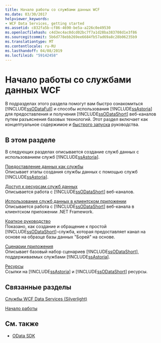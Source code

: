 ```yaml
---
title: Начало работы со службами данных WCF
ms.date: 03/30/2017
helpviewer_keywords:
- WCF Data Services, getting started
ms.assetid: c832fa5b-cf86-4690-be5a-a226c0e49530
ms.openlocfilehash: c4d3ec4ac0dcd02bc7f7a1d28ba383708d1e3f86
ms.sourcegitcommit: 5b6d778ebb269ee6684fb57ad69a8c28b06235b9
ms.translationtype: MT
ms.contentlocale: ru-RU
ms.lasthandoff: 04/08/2019
ms.locfileid: "59142458"
---
```

# <a name="getting-started-with-wcf-data-services"></a>Начало работы со службами данных WCF
В подразделах этого раздела помогут вам быстро ознакомиться [!INCLUDE[ssODataFull](../../../../includes/ssodatafull-md.md)] и способы использования [!INCLUDE[ssAstoria](../../../../includes/ssastoria-md.md)] для предоставления и получения [!INCLUDE[ssODataShort](../../../../includes/ssodatashort-md.md)] веб-каналов путем разъяснения базовых технологий. Этот раздел включает как концептуальное содержимое и [быстрого запуска](../../../../docs/framework/data/wcf/quickstart-wcf-data-services.md) руководства.  
  
## <a name="in-this-section"></a>В этом разделе  
 В следующих разделах описывается создание служб данных с использованием служб [!INCLUDE[ssAstoria](../../../../includes/ssastoria-md.md)].  
  
 [Предоставление данных как службы](../../../../docs/framework/data/wcf/exposing-your-data-as-a-service-wcf-data-services.md)  
 Описывает этапы создания службы данных с помощью служб [!INCLUDE[ssAstoria](../../../../includes/ssastoria-md.md)].  
  
 [Доступ к ресурсам служб данных](../../../../docs/framework/data/wcf/accessing-data-service-resources-wcf-data-services.md)  
 Описывается работа с [!INCLUDE[ssODataShort](../../../../includes/ssodatashort-md.md)] веб-каналов.  
  
 [Использование служб данных в клиентском приложении](../../../../docs/framework/data/wcf/using-a-data-service-in-a-client-application-wcf-data-services.md)  
 Описывается работа с [!INCLUDE[ssODataShort](../../../../includes/ssodatashort-md.md)] веб-канала в клиентском приложении .NET Framework.  
  
 [Краткое руководство](../../../../docs/framework/data/wcf/quickstart-wcf-data-services.md)  
 Показано, как создание и обращение к простой [!INCLUDE[ssODataShort](../../../../includes/ssodatashort-md.md)]-служба, которая предоставляет канал на основе на образце базы данных "Борей" на основе.  
  
 [Сценарии приложения](../../../../docs/framework/data/wcf/application-scenarios-wcf-data-services.md)  
 Описывает базовый набор сценариев [!INCLUDE[ssODataShort](../../../../includes/ssodatashort-md.md)], поддерживаемых службами [!INCLUDE[ssAstoria](../../../../includes/ssastoria-md.md)].  
  
 [Ресурсы](../../../../docs/framework/data/wcf/wcf-data-services-resources.md)  
 Ссылки на [!INCLUDE[ssAstoria](../../../../includes/ssastoria-md.md)] и [!INCLUDE[ssODataShort](../../../../includes/ssodatashort-md.md)] ресурсы.  
  
## <a name="related-sections"></a>Связанные разделы  
 [Службы WCF Data Services (Silverlight)](https://go.microsoft.com/fwlink/?LinkID=143149)  
  
 [Начало работы](../../../../docs/framework/data/adonet/ef/getting-started.md)  
  
## <a name="see-also"></a>См. также

- [OData SDK](https://go.microsoft.com/fwlink/?LinkID=185248)
